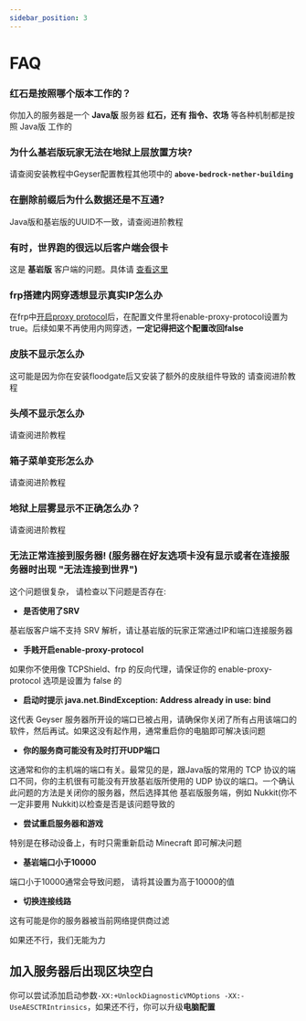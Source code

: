```yaml
---
sidebar_position: 3
---
```


# FAQ

### 红石是按照哪个版本工作的？

你加入的服务器是一个 **Java版** 服务器
**红石，还有 指令、农场** 等各种机制都是按照 Java版 工作的

### 为什么基岩版玩家无法在地狱上层放置方块?

请查阅安装教程中Geyser配置教程其他项中的 **`above-bedrock-nether-building`**

### 在删除前缀后为什么数据还是不互通?

Java版和基岩版的UUID不一致，请查阅进阶教程

### 有时，世界跑的很远以后客户端会很卡

这是 **基岩版** 客户端的问题。具体请 [查看这里](https://minecraft.fandom.com/zh/wiki/%E5%9F%BA%E5%B2%A9%E7%89%88%E8%B7%9D%E7%A6%BB%E7%8E%B0%E8%B1%A1)

### frp搭建内网穿透想显示真实IP怎么办

在frp中[开启proxy protocol](../../../../../advance/Linux/frp#配置proxy-protocol)后，在配置文件里将enable-proxy-protocol设置为true。后续如果不再使用内网穿透，**一定记得把这个配置改回false**

### 皮肤不显示怎么办

这可能是因为你在安装floodgate后又安装了额外的皮肤组件导致的
请查阅进阶教程

### 头颅不显示怎么办

请查阅进阶教程

### 箱子菜单变形怎么办

请查阅进阶教程

### 地狱上层雾显示不正确怎么办？

请查阅进阶教程

### 无法正常连接到服务器! (服务器在好友选项卡没有显示或者在连接服务器时出现 "无法连接到世界")

这个问题很复杂， 请检查以下问题是否存在:

* **是否使用了SRV**

基岩版客户端不支持 SRV 解析，请让基岩版的玩家正常通过IP和端口连接服务器

* **手贱开启enable-proxy-protocol**

如果你不使用像 TCPShield、frp 的反向代理，请保证你的 enable-proxy-protocol 选项是设置为 false 的

* **启动时提示 java.net.BindException: Address already in use: bind**

这代表 Geyser 服务器所开设的端口已被占用，请确保你关闭了所有占用该端口的软件，然后再试。如果这没有起作用，通常重启你的电脑即可解决该问题

* **你的服务商可能没有及时打开UDP端口**

这通常和你的主机端的端口有关。最常见的是，跟Java版的常用的 TCP 协议的端口不同，你的主机很有可能没有开放基岩版所使用的 UDP 协议的端口。一个确认此问题的方法是关闭你的服务器，然后选择其他 基岩版服务端，例如 Nukkit(你不一定非要用 Nukkit)以检查是否是该问题导致的

* **尝试重启服务器和游戏**

特别是在移动设备上，有时只需重新启动 Minecraft 即可解决问题

* **基岩端口小于10000**

端口小于10000通常会导致问题， 请将其设置为高于10000的值

* **切换连接线路**

这有可能是你的服务器被当前网络提供商过滤

如果还不行，我们无能为力

## 加入服务器后出现区块空白

你可以尝试添加启动参数```-XX:+UnlockDiagnosticVMOptions -XX:-UseAESCTRIntrinsics```，如果还不行，你可以升级**电脑配置**
